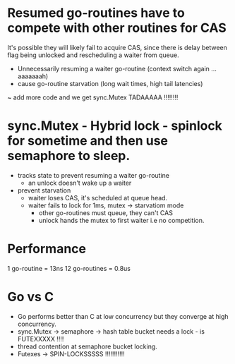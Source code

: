 # Resumed go-routines have to compete with other routines for CAS

It's possible they will likely fail to acquire CAS, since there is delay between flag being unlocked
and rescheduling a waiter from queue.

- Unnecessarily resuming a waiter go-routine (context switch again ... aaaaaaah)
- cause go-routine starvation (long wait times, high tail latencies)

~ add more code and we get sync.Mutex TADAAAAA !!!!!!!!

# sync.Mutex - Hybrid lock - spinlock for sometime and then use semaphore to sleep.
- tracks state to prevent resuming a waiter go-routine
    - an unlock doesn't wake up a waiter
- prevent starvation
    - waiter loses CAS, it's scheduled at queue head.
    - waiter fails to lock for 1ms, mutex -> starvatiom mode
        - other go-routines must queue, they can't CAS
        - unlock hands the mutex to first waiter i.e no competition.

# Performance
1 go-routine = 13ns
12 go-routines = 0.8us

# Go vs C
- Go performs better than C at low concurrency but they converge at high concurrency.
- sync.Mutex -> semaphore -> hash table bucket needs a lock - is FUTEXXXXX !!!!
- thread contention at semaphore bucket locking.
- Futexes -> SPIN-LOCKSSSSS !!!!!!!!!!!